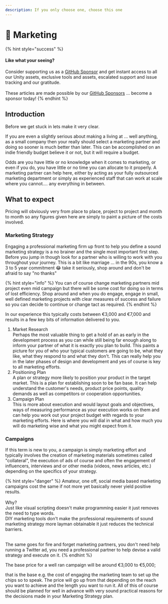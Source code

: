 ```yaml
---
description: If you only choose one, choose this one
---
```


# 📣 Marketing

{% hint style="success" %}
#### Like what your seeing?

Consider supporting us as a [GitHub Sponsor](../../become-a-sponsor.md) and get instant access to all our Unity assets, exclusive tools and assets, escalated support and issue tracking and our gratitude.\
\
These articles are made possible by our [GitHub Sponsors](https://github.com/sponsors/heathen-engineering) ... become a sponsor today!
{% endhint %}

## Introduction

Before we get stuck in lets make it very clear.

If you are even a slightly serious about making a living at ... well anything, as a small company then your really should select a marketing partner and doing so sooner is much better than later. This can be accomplished on an indie friendly budget believe it or not, but it will require a budget.

Odds are you have little or no knowledge when it comes to marketing, or even if you do, you have little or no time you can allocate to it properly. A marketing partner can help here, either by acting as your fully outsourced marketing department or simply as experienced staff that can work at scale where you cannot.... any everything in between.

## What to expect

Pricing will obviously very from place to place, project to project and month to month so any figures given here are simply to paint a picture of the costs involved.

### Marketing Strategy

Engaging a professional marketing firm up front to help you define a sound marketing strategy is a no brainer and the single most important first step. Before you jump in though look for a partner who is willing to work with you throughout your journey. This is a bit like marriage ... in the 90s, you know a 3 to 5 year commitment 😂 take it seriously, shop around and don't be afraid to say "no thanks"

{% hint style="info" %}
You can of course change marketing partners mid project even mid campaign but there will be some cost for doing so in terms of lost efficiency. Shop around and when you do engage, engage in small, well defined marketing projects with clear measures of success and failure so you can decide to continue or change tact as required.
{% endhint %}

In our experience this typically costs between €3,000 and €7,000 and results in a few key bits of information delivered to you.

1. Market Research\
   Perhaps the most valuable thing to get a hold of an as early in the development process as you can while still being far enough along to inform your partner of what it is exactly you plan to build. This paints a picture for you of who your typical customers are going to be, what they like, what they respond to and what they don't. This can really help you in the later phases of design and development and yes of course is key to all marketing efforts.
2. Positioning Plan\
   A plan or strategy more likely to position your product in the target market. This is a plan for establishing soon to be fan base. It can help understand the customer's needs, product price points, quality demands as well as competitors or cooperation opportunities.
3. Campaign Plan\
   This is more about execution and would layout goals and objectives, ways of measuring performance as your execution works on them and can help you work out your project budget with regards to your marketing efforts. Here is where you will dial in what and how much you will do marketing wise and what you might expect from it.

### Campaigns

If this term is new to you, a campaign is simply marketing effort and typically involves the creation of marketing materials sometimes called "collateral", the execution of ads of course and often the engagement of influencers, interviews and or other media (videos, news articles, etc.) depending on the specifics of your strategy.

{% hint style="danger" %}
Amateur, one off, social media based marketing campaigns cost the same if not more yet basically never yield positive results.\
\
Why?\
Just like visual scripting doesn't make programming easier it just removes the need to type words.\
DIY marketing tools don't make the professional requirements of sound marketing strategy more layman obtainable it just reduces the technical barriers.

\
The same goes for fire and forget marketing partners, you don't need help running a Twitter ad, you need a professional partner to help devise a valid strategy and execute on it.
{% endhint %}

The base price for a well ran campaign will be around €3,000 to €5,000;&#x20;

that is the base e.g. the cost of engaging the marketing team to set up the chips so to speak. The price will go up from that depending on the reach you want to achieve and the length you want to run it. All of this of course should be planned for well in advance with very sound practical reasons for the decisions made in your Marketing Strategy plan.&#x20;
